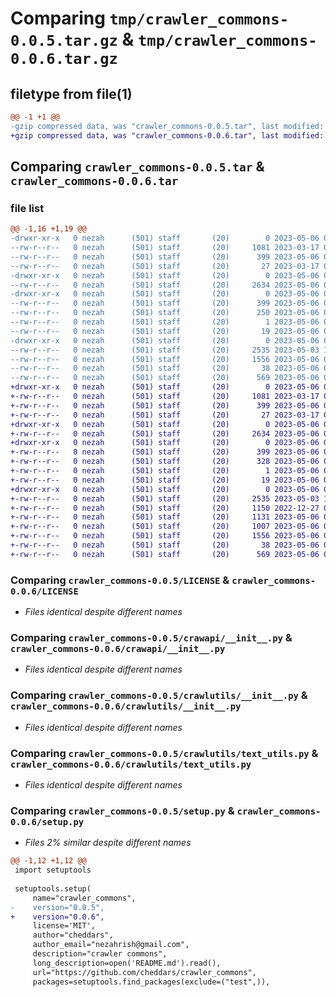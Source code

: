 # Comparing `tmp/crawler_commons-0.0.5.tar.gz` & `tmp/crawler_commons-0.0.6.tar.gz`

## filetype from file(1)

```diff
@@ -1 +1 @@
-gzip compressed data, was "crawler_commons-0.0.5.tar", last modified: Sat May  6 07:54:50 2023, max compression
+gzip compressed data, was "crawler_commons-0.0.6.tar", last modified: Sat May  6 07:57:22 2023, max compression
```

## Comparing `crawler_commons-0.0.5.tar` & `crawler_commons-0.0.6.tar`

### file list

```diff
@@ -1,16 +1,19 @@
-drwxr-xr-x   0 nezah      (501) staff       (20)        0 2023-05-06 07:54:50.939345 crawler_commons-0.0.5/
--rw-r--r--   0 nezah      (501) staff       (20)     1081 2023-03-17 05:39:07.000000 crawler_commons-0.0.5/LICENSE
--rw-r--r--   0 nezah      (501) staff       (20)      399 2023-05-06 07:54:50.939059 crawler_commons-0.0.5/PKG-INFO
--rw-r--r--   0 nezah      (501) staff       (20)       27 2023-03-17 05:41:21.000000 crawler_commons-0.0.5/README.md
-drwxr-xr-x   0 nezah      (501) staff       (20)        0 2023-05-06 07:54:50.937340 crawler_commons-0.0.5/crawapi/
--rw-r--r--   0 nezah      (501) staff       (20)     2634 2023-05-06 07:54:17.000000 crawler_commons-0.0.5/crawapi/__init__.py
-drwxr-xr-x   0 nezah      (501) staff       (20)        0 2023-05-06 07:54:50.938221 crawler_commons-0.0.5/crawler_commons.egg-info/
--rw-r--r--   0 nezah      (501) staff       (20)      399 2023-05-06 07:54:50.000000 crawler_commons-0.0.5/crawler_commons.egg-info/PKG-INFO
--rw-r--r--   0 nezah      (501) staff       (20)      250 2023-05-06 07:54:50.000000 crawler_commons-0.0.5/crawler_commons.egg-info/SOURCES.txt
--rw-r--r--   0 nezah      (501) staff       (20)        1 2023-05-06 07:54:50.000000 crawler_commons-0.0.5/crawler_commons.egg-info/dependency_links.txt
--rw-r--r--   0 nezah      (501) staff       (20)       19 2023-05-06 07:54:50.000000 crawler_commons-0.0.5/crawler_commons.egg-info/top_level.txt
-drwxr-xr-x   0 nezah      (501) staff       (20)        0 2023-05-06 07:54:50.938590 crawler_commons-0.0.5/crawlutils/
--rw-r--r--   0 nezah      (501) staff       (20)     2535 2023-05-03 17:15:32.000000 crawler_commons-0.0.5/crawlutils/__init__.py
--rw-r--r--   0 nezah      (501) staff       (20)     1556 2023-05-06 07:27:29.000000 crawler_commons-0.0.5/crawlutils/text_utils.py
--rw-r--r--   0 nezah      (501) staff       (20)       38 2023-05-06 07:54:50.939414 crawler_commons-0.0.5/setup.cfg
--rw-r--r--   0 nezah      (501) staff       (20)      569 2023-05-06 07:54:50.000000 crawler_commons-0.0.5/setup.py
+drwxr-xr-x   0 nezah      (501) staff       (20)        0 2023-05-06 07:57:22.875394 crawler_commons-0.0.6/
+-rw-r--r--   0 nezah      (501) staff       (20)     1081 2023-03-17 05:39:07.000000 crawler_commons-0.0.6/LICENSE
+-rw-r--r--   0 nezah      (501) staff       (20)      399 2023-05-06 07:57:22.875200 crawler_commons-0.0.6/PKG-INFO
+-rw-r--r--   0 nezah      (501) staff       (20)       27 2023-03-17 05:41:21.000000 crawler_commons-0.0.6/README.md
+drwxr-xr-x   0 nezah      (501) staff       (20)        0 2023-05-06 07:57:22.873460 crawler_commons-0.0.6/crawapi/
+-rw-r--r--   0 nezah      (501) staff       (20)     2634 2023-05-06 07:54:17.000000 crawler_commons-0.0.6/crawapi/__init__.py
+drwxr-xr-x   0 nezah      (501) staff       (20)        0 2023-05-06 07:57:22.874118 crawler_commons-0.0.6/crawler_commons.egg-info/
+-rw-r--r--   0 nezah      (501) staff       (20)      399 2023-05-06 07:57:22.000000 crawler_commons-0.0.6/crawler_commons.egg-info/PKG-INFO
+-rw-r--r--   0 nezah      (501) staff       (20)      328 2023-05-06 07:57:22.000000 crawler_commons-0.0.6/crawler_commons.egg-info/SOURCES.txt
+-rw-r--r--   0 nezah      (501) staff       (20)        1 2023-05-06 07:57:22.000000 crawler_commons-0.0.6/crawler_commons.egg-info/dependency_links.txt
+-rw-r--r--   0 nezah      (501) staff       (20)       19 2023-05-06 07:57:22.000000 crawler_commons-0.0.6/crawler_commons.egg-info/top_level.txt
+drwxr-xr-x   0 nezah      (501) staff       (20)        0 2023-05-06 07:57:22.874967 crawler_commons-0.0.6/crawlutils/
+-rw-r--r--   0 nezah      (501) staff       (20)     2535 2023-05-03 17:15:32.000000 crawler_commons-0.0.6/crawlutils/__init__.py
+-rw-r--r--   0 nezah      (501) staff       (20)     1150 2022-12-27 06:40:36.000000 crawler_commons-0.0.6/crawlutils/date_utils.py
+-rw-r--r--   0 nezah      (501) staff       (20)     1131 2023-05-06 07:52:34.000000 crawler_commons-0.0.6/crawlutils/num_utils.py
+-rw-r--r--   0 nezah      (501) staff       (20)     1007 2023-05-06 07:56:32.000000 crawler_commons-0.0.6/crawlutils/soup_traversal.py
+-rw-r--r--   0 nezah      (501) staff       (20)     1556 2023-05-06 07:27:29.000000 crawler_commons-0.0.6/crawlutils/text_utils.py
+-rw-r--r--   0 nezah      (501) staff       (20)       38 2023-05-06 07:57:22.875450 crawler_commons-0.0.6/setup.cfg
+-rw-r--r--   0 nezah      (501) staff       (20)      569 2023-05-06 07:57:22.000000 crawler_commons-0.0.6/setup.py
```

### Comparing `crawler_commons-0.0.5/LICENSE` & `crawler_commons-0.0.6/LICENSE`

 * *Files identical despite different names*

### Comparing `crawler_commons-0.0.5/crawapi/__init__.py` & `crawler_commons-0.0.6/crawapi/__init__.py`

 * *Files identical despite different names*

### Comparing `crawler_commons-0.0.5/crawlutils/__init__.py` & `crawler_commons-0.0.6/crawlutils/__init__.py`

 * *Files identical despite different names*

### Comparing `crawler_commons-0.0.5/crawlutils/text_utils.py` & `crawler_commons-0.0.6/crawlutils/text_utils.py`

 * *Files identical despite different names*

### Comparing `crawler_commons-0.0.5/setup.py` & `crawler_commons-0.0.6/setup.py`

 * *Files 2% similar despite different names*

```diff
@@ -1,12 +1,12 @@
 import setuptools
 
 setuptools.setup(
     name="crawler_commons",
-    version="0.0.5",
+    version="0.0.6",
     license='MIT',
     author="cheddars",
     author_email="nezahrish@gmail.com",
     description="crawler commons",
     long_description=open('README.md').read(),
     url="https://github.com/cheddars/crawler_commons",
     packages=setuptools.find_packages(exclude=("test",)),
```

